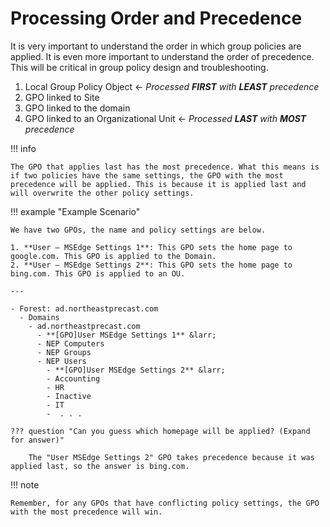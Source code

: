 # Processing Order and Precedence

It is very important to understand the order in which group policies are applied. It is even more important to understand the order of precedence. This will be critical in group policy design and troubleshooting.

1. Local Group Policy Object &larr; *Processed **FIRST** with **LEAST** precedence*
2. GPO linked to Site
3. GPO linked to the domain
4. GPO linked to an Organizational Unit &larr; *Processed **LAST** with **MOST** precedence*

!!! info

    The GPO that applies last has the most precedence. What this means is if two policies have the same settings, the GPO with the most precedence will be applied. This is because it is applied last and will overwrite the other policy settings.

!!! example "Example Scenario"

    We have two GPOs, the name and policy settings are below.

    1. **User – MSEdge Settings 1**: This GPO sets the home page to google.com. This GPO is applied to the Domain.
    2. **User – MSEdge Settings 2**: This GPO sets the home page to bing.com. This GPO is applied to an OU.

    ---

    - Forest: ad.northeastprecast.com
      - Domains
        - ad.northeastprecast.com
          - **[GPO]User MSEdge Settings 1** &larr; 
          - NEP Computers
          - NEP Groups
          - NEP Users
            - **[GPO]User MSEdge Settings 2** &larr; 
            - Accounting
            - HR
            - Inactive
            - IT
            -  . . .

    ??? question "Can you guess which homepage will be applied? (Expand for answer)"

        The "User MSEdge Settings 2" GPO takes precedence because it was applied last, so the answer is bing.com.

!!! note

    Remember, for any GPOs that have conflicting policy settings, the GPO with the most precedence will win.